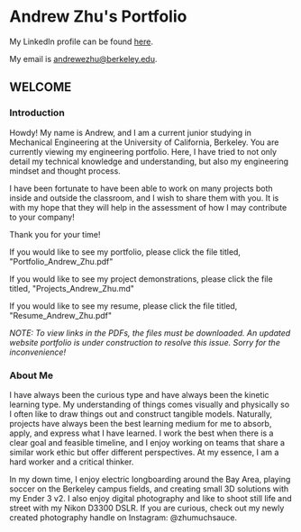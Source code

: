 
# Andrew Zhu's Portfolio

My LinkedIn profile can be found [here](https://www.linkedin.com/in/andzhurew/).

My email is andrewezhu@berkeley.edu.

## WELCOME

### Introduction

Howdy! My name is Andrew, and I am a current junior studying in Mechanical Engineering at the University of California, Berkeley. You are currently viewing my engineering portfolio. Here, I have tried to not only detail my technical knowledge and understanding, but also my engineering mindset and thought process. 

I have been fortunate to have been able to work on many projects both inside and outside the classroom, and I wish to share them with you. It is with my hope that they will help in the assessment of how I may contribute to your company!

Thank you for your time!

If you would like to see my portfolio, please click the file titled, "Portfolio_Andrew_Zhu.pdf"

If you would like to see my project demonstrations, please click the file titled, "Projects_Andrew_Zhu.md"

If you would like to see my resume, please click the file titled, "Resume_Andrew_Zhu.pdf"

*NOTE: To view links in the PDFs, the files must be downloaded. An updated website portfolio is under construction to resolve this issue. Sorry for the inconvenience!*


### About Me

I have always been the curious type and have always been the kinetic learning type. My understanding of things comes visually and physically so I often like to draw things out and construct tangible models. Naturally, projects have always been the best learning medium for me to absorb, apply, and express what I have learned. I work the best when there is a clear goal and feasible timeline, and I enjoy working on teams that share a similar work ethic but offer different perspectives. At my essence, I am a hard worker and a critical thinker.

In my down time, I enjoy electric longboarding around the Bay Area, playing soccer on the Berkeley campus fields, and creating small 3D solutions with my Ender 3 v2. I also enjoy digital photography and like to shoot still life and street with my Nikon D3300 DSLR. If you are curious, check out my newly created photography handle on Instagram: @zhumuchsauce.



